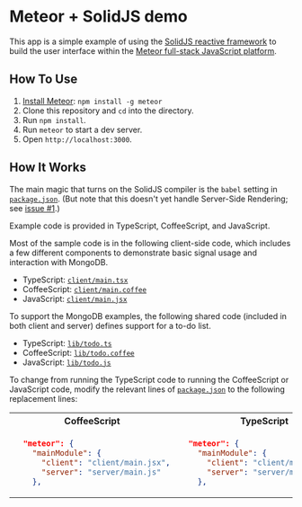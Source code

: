# Meteor + SolidJS demo

This app is a simple example of using the
[SolidJS reactive framework](https://www.solidjs.com/)
to build the user interface within the
[Meteor full-stack JavaScript platform](https://www.meteor.com/).

## How To Use

1. [Install Meteor](https://docs.meteor.com/install.html):
   `npm install -g meteor`
2. Clone this repository and `cd` into the directory.
3. Run `npm install`.
4. Run `meteor` to start a dev server.
5. Open `http://localhost:3000`.

## How It Works

The main magic that turns on the SolidJS compiler is the `babel` setting in
[`package.json`](https://github.com/edemaine/meteor-solidjs-demo/blob/main/package.json).
(But note that this doesn't yet handle Server-Side Rendering; see
[issue #1](https://github.com/edemaine/meteor-solidjs-demo/issues/1).)

Example code is provided in TypeScript, CoffeeScript, and JavaScript.

Most of the sample code is in the following client-side code,
which includes a few different components to demonstrate basic signal usage
and interaction with MongoDB.

* TypeScript: [`client/main.tsx`](https://github.com/edemaine/meteor-solidjs-demo/blob/main/client/main.tsx)
* CoffeeScript: [`client/main.coffee`](https://github.com/edemaine/meteor-solidjs-demo/blob/main/client/main.coffee)
* JavaScript: [`client/main.jsx`](https://github.com/edemaine/meteor-solidjs-demo/blob/main/client/main.jsx)

To support the MongoDB examples, the following shared code
(included in both client and server) defines support for a to-do list.

* TypeScript: [`lib/todo.ts`](https://github.com/edemaine/meteor-solidjs-demo/blob/main/lib/todo.ts)
* CoffeeScript: [`lib/todo.coffee`](https://github.com/edemaine/meteor-solidjs-demo/blob/main/lib/todo.coffee)
* JavaScript: [`lib/todo.js`](https://github.com/edemaine/meteor-solidjs-demo/blob/main/lib/todo.js)

To change from running the TypeScript code to running the CoffeeScript or
JavaScript code, modify the relevant lines of
[`package.json`](https://github.com/edemaine/meteor-solidjs-demo/blob/main/package.json)
to the following replacement lines:

<table>
<tr><th>CoffeeScript</th><th>TypeScript</th></tr>
<tr><td>

```json
  "meteor": {
    "mainModule": {
      "client": "client/main.jsx",
      "server": "server/main.js"
    },
```

</td><td>

```json
  "meteor": {
    "mainModule": {
      "client": "client/main.coffee",
      "server": "server/main.coffee"
    },
```

</td></tr></table>

